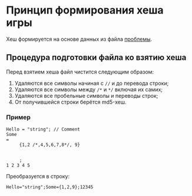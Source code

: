 ﻿# Принцип формирования хеша игры

Хеш формируется на основе данных из файла [проблемы](./LDG_FolderStructure.md#problems).


## Процедура подготовки файла ко взятию хеша

Перед взятием хеша файл чистится следующим образом:

1. Удаляются все символы начиная с `//` и до перевода строки;
2. Удаляются все символы между `/*` и `*/` включая их самих;
3. Удаляются все пробельные символы и переводы строк;
4. От получившейся строки берётся md5-хеш.

### Пример

```
Hello = "string"; // Comment
Some 
=   
     {1,2 /*,4,5,6,7,8*/, 9}
     
     
     ; 
1 2 3 4 5
```

Преобразуется в строку:
```
Hello="string";Some={1,2,9};12345
```